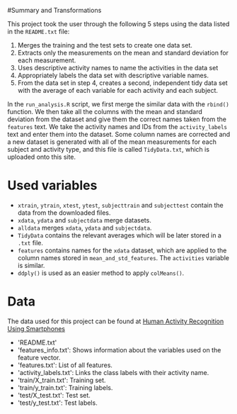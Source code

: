 #Summary and Transformations

This project took the user through the following 5 steps using the data listed in the `README.txt` file:
1. Merges the training and the test sets to create one data set.
2. Extracts only the measurements on the mean and standard deviation for each measurement. 
3. Uses descriptive activity names to name the activities in the data set
4. Appropriately labels the data set with descriptive variable names. 
5. From the data set in step 4, creates a second, independent tidy data set with the average of each variable for each activity and each subject.

In the `run_analysis.R` script, we first merge the similar data with the `rbind()` function. We then take all the columns with the mean and standard deviation from the 
dataset and give them the correct names taken from the `features` text. We take the activity names and IDs from the `activity_labels` text and enter them into the dataset.
Some column names are corrected and a new dataset is generated with all of the mean measurements for each subject and activity type, and this file is called `TidyData.txt`, 
which is uploaded onto this site.


# Used variables

* `xtrain`, `ytrain`, `xtest`, `ytest`, `subjecttrain` and `subjecttest` contain the data from the downloaded files.
* `xdata`, `ydata` and `subjectdata` merge datasets.
* `alldata` merges `xdata`, `ydata` and `subjectdata`.
* `TidyData` contains the relevant averages which will be later stored in a `.txt` file. 
* `features` contains names for the `xdata` dataset, which are applied to the column names stored in `mean_and_std_features`. The `activities` variable is similar.
* `ddply()` is used as an easier method to apply `colMeans()`.

# Data

The data used for this project can be found at [Human Activity Recognition Using Smartphones](http://archive.ics.uci.edu/ml/datasets/Human+Activity+Recognition+Using+Smartphones)

* 'README.txt'
* 'features_info.txt': Shows information about the variables used on the feature vector.
* 'features.txt': List of all features.
* 'activity_labels.txt': Links the class labels with their activity name.
* 'train/X_train.txt': Training set.
* 'train/y_train.txt': Training labels.
* 'test/X_test.txt': Test set.
* 'test/y_test.txt': Test labels.
